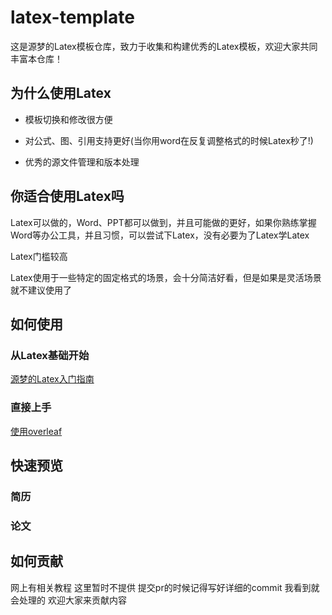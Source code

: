 # latex-template

这是源梦的Latex模板仓库，致力于收集和构建优秀的Latex模板，欢迎大家共同丰富本仓库！

## 为什么使用Latex

- 模板切换和修改很方便

- 对公式、图、引用支持更好(当你用word在反复调整格式的时候Latex秒了!)

- 优秀的源文件管理和版本处理

## 你适合使用Latex吗

Latex可以做的，Word、PPT都可以做到，并且可能做的更好，如果你熟练掌握Word等办公工具，并且习惯，可以尝试下Latex，没有必要为了Latex学Latex

Latex门槛较高

Latex使用于一些特定的固定格式的场景，会十分简洁好看，但是如果是灵活场景就不建议使用了

## 如何使用

### 从Latex基础开始

[源梦的Latex入门指南]()

### 直接上手

[使用overleaf](https://www.overleaf.com/)

## 快速预览

### 简历

### 论文

## 如何贡献

网上有相关教程 这里暂时不提供 提交pr的时候记得写好详细的commit 我看到就会处理的 欢迎大家来贡献内容